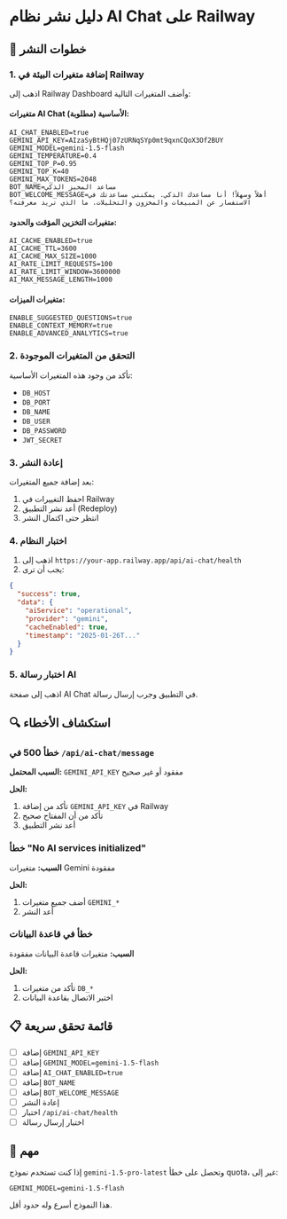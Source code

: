 # دليل نشر نظام AI Chat على Railway

## 🚀 خطوات النشر

### 1. إضافة متغيرات البيئة في Railway

اذهب إلى Railway Dashboard وأضف المتغيرات التالية:

#### متغيرات AI Chat الأساسية (مطلوبة):

```
AI_CHAT_ENABLED=true
GEMINI_API_KEY=AIzaSyBtHQj07zURNqSYp0mt9qxnCQoX3Of2BUY
GEMINI_MODEL=gemini-1.5-flash
GEMINI_TEMPERATURE=0.4
GEMINI_TOP_P=0.95
GEMINI_TOP_K=40
GEMINI_MAX_TOKENS=2048
BOT_NAME=مساعد المخبز الذكي
BOT_WELCOME_MESSAGE=أهلاً وسهلاً! أنا مساعدك الذكي. يمكنني مساعدتك في الاستفسار عن المبيعات والمخزون والتحليلات. ما الذي تريد معرفته؟
```

#### متغيرات التخزين المؤقت والحدود:

```
AI_CACHE_ENABLED=true
AI_CACHE_TTL=3600
AI_CACHE_MAX_SIZE=1000
AI_RATE_LIMIT_REQUESTS=100
AI_RATE_LIMIT_WINDOW=3600000
AI_MAX_MESSAGE_LENGTH=1000
```

#### متغيرات الميزات:

```
ENABLE_SUGGESTED_QUESTIONS=true
ENABLE_CONTEXT_MEMORY=true
ENABLE_ADVANCED_ANALYTICS=true
```

### 2. التحقق من المتغيرات الموجودة

تأكد من وجود هذه المتغيرات الأساسية:

- `DB_HOST`
- `DB_PORT`
- `DB_NAME`
- `DB_USER`
- `DB_PASSWORD`
- `JWT_SECRET`

### 3. إعادة النشر

بعد إضافة جميع المتغيرات:

1. احفظ التغييرات في Railway
2. أعد نشر التطبيق (Redeploy)
3. انتظر حتى اكتمال النشر

### 4. اختبار النظام

1. اذهب إلى `https://your-app.railway.app/api/ai-chat/health`
2. يجب أن ترى:

```json
{
  "success": true,
  "data": {
    "aiService": "operational",
    "provider": "gemini",
    "cacheEnabled": true,
    "timestamp": "2025-01-26T..."
  }
}
```

### 5. اختبار رسالة AI

اذهب إلى صفحة AI Chat في التطبيق وجرب إرسال رسالة.

## 🔍 استكشاف الأخطاء

### خطأ 500 في `/api/ai-chat/message`

**السبب المحتمل:** `GEMINI_API_KEY` مفقود أو غير صحيح

**الحل:**

1. تأكد من إضافة `GEMINI_API_KEY` في Railway
2. تأكد من أن المفتاح صحيح
3. أعد نشر التطبيق

### خطأ "No AI services initialized"

**السبب:** متغيرات Gemini مفقودة

**الحل:**

1. أضف جميع متغيرات `GEMINI_*`
2. أعد النشر

### خطأ في قاعدة البيانات

**السبب:** متغيرات قاعدة البيانات مفقودة

**الحل:**

1. تأكد من متغيرات `DB_*`
2. اختبر الاتصال بقاعدة البيانات

## 📋 قائمة تحقق سريعة

- [ ] إضافة `GEMINI_API_KEY`
- [ ] إضافة `GEMINI_MODEL=gemini-1.5-flash`
- [ ] إضافة `AI_CHAT_ENABLED=true`
- [ ] إضافة `BOT_NAME`
- [ ] إضافة `BOT_WELCOME_MESSAGE`
- [ ] إعادة النشر
- [ ] اختبار `/api/ai-chat/health`
- [ ] اختبار إرسال رسالة

## 🚨 مهم

إذا كنت تستخدم نموذج `gemini-1.5-pro-latest` وتحصل على خطأ quota، غير إلى:

```
GEMINI_MODEL=gemini-1.5-flash
```

هذا النموذج أسرع وله حدود أقل.
